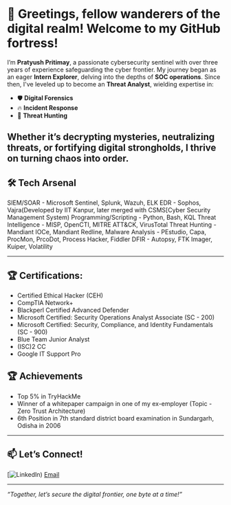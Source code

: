# 👋 Greetings, fellow wanderers of the digital realm! Welcome to my GitHub fortress!  

I’m **Pratyush Pritimay**, a passionate cybersecurity sentinel with over three years of experience safeguarding the cyber frontier. My journey began as an eager **Intern Explorer**, delving into the depths of **SOC operations**. Since then, I've leveled up to become an **Threat Analyst**, wielding expertise in:  
- 🛡️ **Digital Forensics**  
- 🔥 **Incident Response**  
- 🎯 **Threat Hunting**  

Whether it’s decrypting mysteries, neutralizing threats, or fortifying digital strongholds, I thrive on turning chaos into order.  
---
## 🛠️ Tech Arsenal
SIEM/SOAR - Microsoft Sentinel, Splunk, Wazuh, ELK
EDR - Sophos, Vajra(Developed by IIT Kanpur, later merged with CSMS[Cyber Security Management System)
Programming/Scripting - Python, Bash, KQL
Threat Intelligence - MISP, OpenCTI, MITRE ATT&CK, VirusTotal
Threat Hunting - Mandiant IOCe, Mandiant Redline,
Malware Analysis - PEstudio, Capa, ProcMon, PrcoDot, Process Hacker, Fiddler
DFIR - Autopsy, FTK Imager, Kuiper, Volatility

---
## 🏆 Certifications:
- Certified Ethical Hacker (CEH)
- CompTIA Network+
- Blackperl Certified Advanced Defender
- Microsoft Certified: Security Operations Analyst Associate (SC - 200)
- Microsoft Certified: Security, Compliance, and Identity Fundamentals (SC - 900)
- Blue Team Junior Analyst
- (ISC)2 CC
- Google IT Support Pro



## 🏆 Achievements
- Top 5% in TryHackMe
- Winner of a whitepaper campaign in one of my ex-employer (Topic - Zero Trust Architecture)
- 6th Position in 7th standard district board examination in Sundargarh, Odisha in 2006

---

## 📫 Let’s Connect!
[![LinkedIn](https://www.linkedin.com/in/pratyushcs9/))
[Email](pritimaypratyush7@gmail.com)

---

*“Together, let’s secure the digital frontier, one byte at a time!”*  
